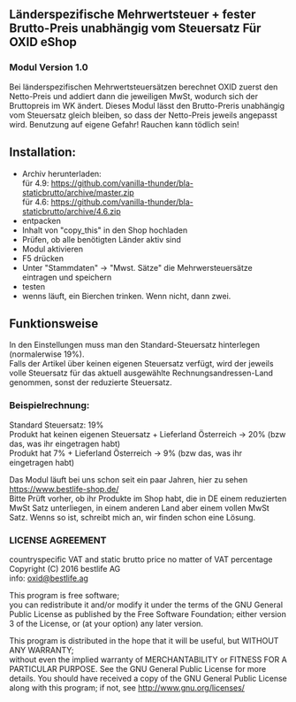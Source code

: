 ## Länderspezifische Mehrwertsteuer + fester Brutto-Preis unabhängig vom Steuersatz Für OXID eShop
### Modul Version 1.0

Bei länderspezifischen Mehrwertsteuersätzen berechnet OXID zuerst den Netto-Preis und addiert dann die jeweiligen MwSt, wodurch sich der Bruttopreis im WK ändert.
Dieses Modul lässt den Brutto-Preris unabhängig vom Steuersatz gleich bleiben, so dass der Netto-Preis jeweils angepasst wird. 
Benutzung auf eigene Gefahr! Rauchen kann tödlich sein!

## Installation:
* Archiv herunterladen:  
   für 4.9: https://github.com/vanilla-thunder/bla-staticbrutto/archive/master.zip  
   für 4.6: https://github.com/vanilla-thunder/bla-staticbrutto/archive/4.6.zip
* entpacken 
* Inhalt von "copy_this" in den Shop hochladen
* Prüfen, ob alle benötigten Länder aktiv sind
* Modul aktivieren
* F5 drücken
* Unter "Stammdaten" -> "Mwst. Sätze" die Mehrwersteuersätze eintragen und speichern
* testen
* wenns läuft, ein Bierchen trinken. Wenn nicht, dann zwei.

## Funktionsweise 
In den Einstellungen muss man den Standard-Steuersatz hinterlegen (normalerwise 19%).  
Falls der Artikel über keinen eigenen Steuersatz verfügt, wird der jeweils volle Steuersatz für das aktuell ausgewählte Rechnungsandressen-Land genommen, sonst der reduzierte Steuersatz.
### Beispielrechnung:
Standard Steuersatz: 19%  
Produkt hat keinen eigenen Steuersatz + Lieferland Österreich -> 20% (bzw das, was ihr eingetragen habt)  
Produkt hat 7% + Lieferland Österreich -> 9% (bzw das, was ihr eingetragen habt)  

Das Modul läuft bei uns schon seit ein paar Jahren, hier zu sehen https://www.bestlife-shop.de/   
Bitte Prüft vorher, ob ihr Produkte im Shop habt, die in DE einem reduzierten MwSt Satz unterliegen, in einem anderen Land aber einem vollen MwSt Satz. Wenns so ist, schreibt mich an, wir finden schon eine Lösung. 


### LICENSE AGREEMENT
   countryspecific VAT and static brutto price no matter of VAT percentage  
   Copyright (C) 2016 bestlife AG  
   info:  oxid@bestlife.ag  
  
   This program is free software;  
   you can redistribute it and/or modify it under the terms of the GNU General Public License as published by the Free Software Foundation;
   either version 3 of the License, or (at your option) any later version.
  
   This program is distributed in the hope that it will be useful, but WITHOUT ANY WARRANTY;  
   without even the implied warranty of MERCHANTABILITY or FITNESS FOR A PARTICULAR PURPOSE. See the GNU General Public License for more details.
   You should have received a copy of the GNU General Public License along with this program; if not, see <http://www.gnu.org/licenses/>
